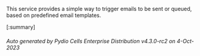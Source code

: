 






This service provides a simple way to trigger emails to be sent or queued, based on predefined email templates.

[:summary]

###### Auto generated by Pydio Cells Enterprise Distribution v4.3.0-rc2 on 4-Oct-2023
